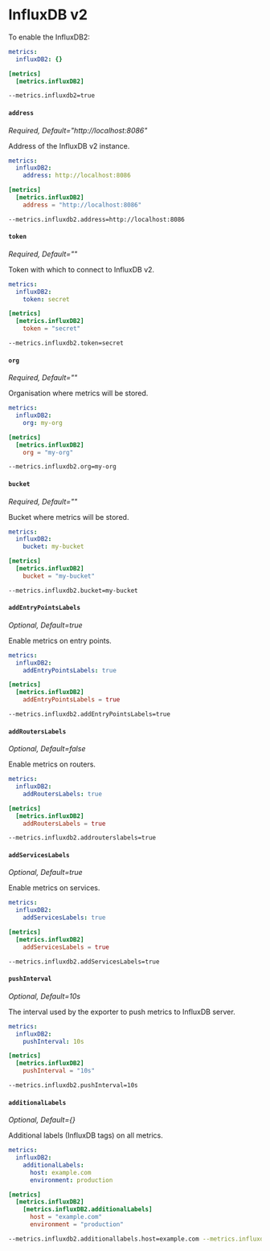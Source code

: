 # InfluxDB v2

To enable the InfluxDB2:

```yaml tab="File (YAML)"
metrics:
  influxDB2: {}
```

```toml tab="File (TOML)"
[metrics]
  [metrics.influxDB2]
```

```bash tab="CLI"
--metrics.influxdb2=true
```

#### `address`

_Required, Default="http://localhost:8086"_

Address of the InfluxDB v2 instance.

```yaml tab="File (YAML)"
metrics:
  influxDB2:
    address: http://localhost:8086
```

```toml tab="File (TOML)"
[metrics]
  [metrics.influxDB2]
    address = "http://localhost:8086"
```

```bash tab="CLI"
--metrics.influxdb2.address=http://localhost:8086
```

#### `token`

_Required, Default=""_

Token with which to connect to InfluxDB v2.

```yaml tab="File (YAML)"
metrics:
  influxDB2:
    token: secret
```

```toml tab="File (TOML)"
[metrics]
  [metrics.influxDB2]
    token = "secret"
```

```bash tab="CLI"
--metrics.influxdb2.token=secret
```

#### `org`

_Required, Default=""_

Organisation where metrics will be stored.

```yaml tab="File (YAML)"
metrics:
  influxDB2:
    org: my-org
```

```toml tab="File (TOML)"
[metrics]
  [metrics.influxDB2]
    org = "my-org"
```

```bash tab="CLI"
--metrics.influxdb2.org=my-org
```

#### `bucket`

_Required, Default=""_

Bucket where metrics will be stored.

```yaml tab="File (YAML)"
metrics:
  influxDB2:
    bucket: my-bucket
```

```toml tab="File (TOML)"
[metrics]
  [metrics.influxDB2]
    bucket = "my-bucket"
```

```bash tab="CLI"
--metrics.influxdb2.bucket=my-bucket
```

#### `addEntryPointsLabels`

_Optional, Default=true_

Enable metrics on entry points.

```yaml tab="File (YAML)"
metrics:
  influxDB2:
    addEntryPointsLabels: true
```

```toml tab="File (TOML)"
[metrics]
  [metrics.influxDB2]
    addEntryPointsLabels = true
```

```bash tab="CLI"
--metrics.influxdb2.addEntryPointsLabels=true
```

#### `addRoutersLabels`

_Optional, Default=false_

Enable metrics on routers.

```yaml tab="File (YAML)"
metrics:
  influxDB2:
    addRoutersLabels: true
```

```toml tab="File (TOML)"
[metrics]
  [metrics.influxDB2]
    addRoutersLabels = true
```

```bash tab="CLI"
--metrics.influxdb2.addrouterslabels=true
```

#### `addServicesLabels`

_Optional, Default=true_

Enable metrics on services.

```yaml tab="File (YAML)"
metrics:
  influxDB2:
    addServicesLabels: true
```

```toml tab="File (TOML)"
[metrics]
  [metrics.influxDB2]
    addServicesLabels = true
```

```bash tab="CLI"
--metrics.influxdb2.addServicesLabels=true
```

#### `pushInterval`

_Optional, Default=10s_

The interval used by the exporter to push metrics to InfluxDB server.

```yaml tab="File (YAML)"
metrics:
  influxDB2:
    pushInterval: 10s
```

```toml tab="File (TOML)"
[metrics]
  [metrics.influxDB2]
    pushInterval = "10s"
```

```bash tab="CLI"
--metrics.influxdb2.pushInterval=10s
```

#### `additionalLabels`

_Optional, Default={}_

Additional labels (InfluxDB tags) on all metrics.

```yaml tab="File (YAML)"
metrics:
  influxDB2:
    additionalLabels:
      host: example.com
      environment: production
```

```toml tab="File (TOML)"
[metrics]
  [metrics.influxDB2]
    [metrics.influxDB2.additionalLabels]
      host = "example.com"
      environment = "production"
```

```bash tab="CLI"
--metrics.influxdb2.additionallabels.host=example.com --metrics.influxdb2.additionallabels.environment=production
```
